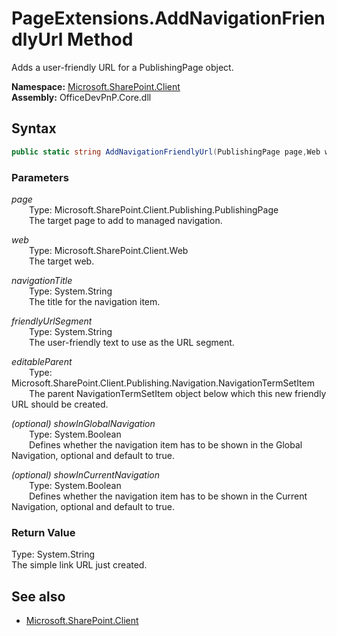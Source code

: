 # PageExtensions.AddNavigationFriendlyUrl Method  
Adds a user-friendly URL for a PublishingPage object.  

**Namespace:** [Microsoft.SharePoint.Client](Microsoft.SharePoint.Client.md)  
**Assembly:** OfficeDevPnP.Core.dll  
## Syntax
```C#
public static string AddNavigationFriendlyUrl(PublishingPage page,Web web,String navigationTitle,String friendlyUrlSegment,NavigationTermSetItem editableParent,Boolean showInGlobalNavigation,Boolean showInCurrentNavigation)
```
### Parameters
*page*  
&emsp;&emsp;Type: Microsoft.SharePoint.Client.Publishing.PublishingPage  
&emsp;&emsp;The target page to add to managed navigation.  
  
*web*  
&emsp;&emsp;Type: Microsoft.SharePoint.Client.Web  
&emsp;&emsp;The target web.  
  
*navigationTitle*  
&emsp;&emsp;Type: System.String  
&emsp;&emsp;The title for the navigation item.  
  
*friendlyUrlSegment*  
&emsp;&emsp;Type: System.String  
&emsp;&emsp;The user-friendly text to use as the URL segment.  
  
*editableParent*  
&emsp;&emsp;Type: Microsoft.SharePoint.Client.Publishing.Navigation.NavigationTermSetItem  
&emsp;&emsp;The parent NavigationTermSetItem object below which this new friendly URL should be created.  
  
*(optional) showInGlobalNavigation*  
&emsp;&emsp;Type: System.Boolean  
&emsp;&emsp;Defines whether the navigation item has to be shown in the Global Navigation, optional and default to true.  
  
*(optional) showInCurrentNavigation*  
&emsp;&emsp;Type: System.Boolean  
&emsp;&emsp;Defines whether the navigation item has to be shown in the Current Navigation, optional and default to true.  
  
### Return Value
Type: System.String  
The simple link URL just created.

## See also
- [Microsoft.SharePoint.Client](Microsoft.SharePoint.Client.md)
